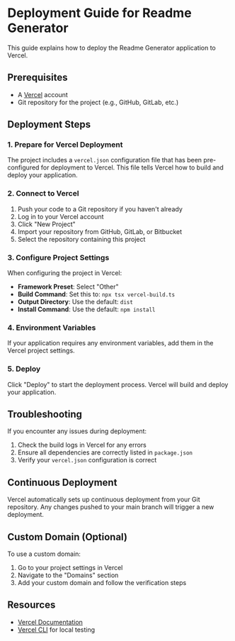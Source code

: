 # Deployment Guide for Readme Generator

This guide explains how to deploy the Readme Generator application to Vercel.

## Prerequisites

- A [Vercel](https://vercel.com) account
- Git repository for the project (e.g., GitHub, GitLab, etc.)

## Deployment Steps

### 1. Prepare for Vercel Deployment

The project includes a `vercel.json` configuration file that has been pre-configured for deployment to Vercel. This file tells Vercel how to build and deploy your application.

### 2. Connect to Vercel

1. Push your code to a Git repository if you haven't already
2. Log in to your Vercel account
3. Click "New Project"
4. Import your repository from GitHub, GitLab, or Bitbucket
5. Select the repository containing this project

### 3. Configure Project Settings

When configuring the project in Vercel:

- **Framework Preset**: Select "Other"
- **Build Command**: Set this to: `npx tsx vercel-build.ts`
- **Output Directory**: Use the default: `dist`
- **Install Command**: Use the default: `npm install`

### 4. Environment Variables

If your application requires any environment variables, add them in the Vercel project settings.

### 5. Deploy

Click "Deploy" to start the deployment process. Vercel will build and deploy your application.

## Troubleshooting

If you encounter any issues during deployment:

1. Check the build logs in Vercel for any errors
2. Ensure all dependencies are correctly listed in `package.json`
3. Verify your `vercel.json` configuration is correct

## Continuous Deployment

Vercel automatically sets up continuous deployment from your Git repository. Any changes pushed to your main branch will trigger a new deployment.

## Custom Domain (Optional)

To use a custom domain:

1. Go to your project settings in Vercel
2. Navigate to the "Domains" section
3. Add your custom domain and follow the verification steps

## Resources

- [Vercel Documentation](https://vercel.com/docs)
- [Vercel CLI](https://vercel.com/cli) for local testing